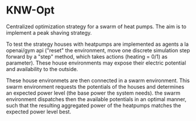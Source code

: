 # KNW-Opt

Centralized optimization strategy for a swarm of heat pumps.
The aim is to implement a peak shaving strategy.

To test the strategy houses with heatpumps are implemented as agents a la openai/gym api ("reset" the environment, move one discrete simulation step forward by a "step" method, which takes actions (heating = 0/1) as parameter). These house environments may expose their electric potential and availability to the outside.

These house environmets are then connected in a swarm environment. This swarm environment requests the potentials of the houses and determines an expected power level (the base power the system needs). the swarm environment dispatches then the available potentials in an optimal manner, such that the resulting aggregated power of the heatpumps matches the expected power level best. 

